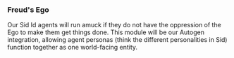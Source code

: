 ### Freud's Ego

Our Sid Id agents will run amuck if they do not have the oppression of the Ego to make them get things done.
This module will be our Autogen integration, allowing agent personas (think the different personalities in Sid) function together as
one world-facing entity.